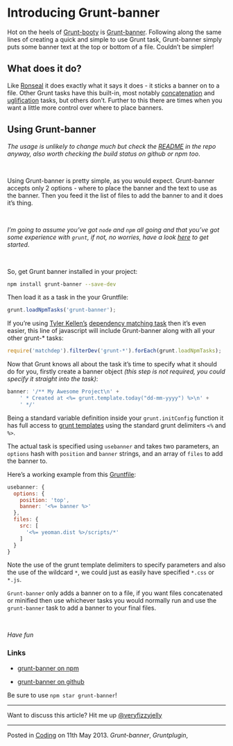 # Introducing Grunt-banner

Hot on the heels of [Grunt-booty](https://github.com/mattstyles/grunt-booty) is [Grunt-banner](https://github.com/mattstyles/grunt-banner).  Following along the same lines of creating a quick and simple to use Grunt task, Grunt-banner simply puts some banner text at the top or bottom of a file.  Couldn’t be simpler!

## What does it do?

Like [Ronseal](http://www.ronseal.co.uk/) it does exactly what it says it does - it sticks a banner on to a file.  Other Grunt tasks have this built-in, most notably [concatenation](https://github.com/gruntjs/grunt-contrib-concat) and [uglification](https://github.com/gruntjs/grunt-contrib-uglify) tasks, but others don’t.  Further to this there are times when you want a little more control over where to place banners.

## Using Grunt-banner

_The usage is unlikely to change much but check the [README](https://github.com/mattstyles/grunt-banner) in the repo anyway, also worth checking the build status on github or npm too_.

</br>

Using Grunt-banner is pretty simple, as you would expect.  Grunt-banner accepts only 2 options - where to place the banner and the text to use as the banner.  Then you feed it the list of files to add the banner to and it does it’s thing.

</br>

_I’m going to assume you’ve got `node` and `npm` all going and that you’ve got some experience with `grunt`, if not, no worries, have a look [here](http://gruntjs.com/) to get started_.

</br>

So, get Grunt banner installed in your project:

```bash
npm install grunt-banner --save-dev
```

Then load it as a task in the your Gruntfile:

```js
grunt.loadNpmTasks('grunt-banner');
```

If you’re using [Tyler Kellen’s](http://goingslowly.com/) [dependency matching task](https://github.com/tkellen/node-matchdep/) then it’s even easier, this line of javascript will include Grunt-banner along with all your other grunt-* tasks:

```js
require('matchdep').filterDev('grunt-*').forEach(grunt.loadNpmTasks);
```

Now that Grunt knows all about the task it’s time to specify what it should do for you, firstly create a banner object _(this step is not required, you could specify it straight into the task)_:

```js
banner: '/** My Awesome Project\n' +
	' * Created at <%= grunt.template.today("dd-mm-yyyy") %>\n' +
	' */'
```

Being a standard variable definition inside your `grunt.initConfig` function it has full access to [grunt templates](https://github.com/gruntjs/grunt/wiki/grunt.template) using the standard grunt delimiters `<%` and `%>`.

The actual task is specified using `usebanner` and takes two parameters, an `options` hash with `position` and `banner` strings, and an array of `files` to add the banner to.

Here’s a working example from this [Gruntfile](https://github.com/mattstyles/yeoman-angular-express-plus/blob/master/Gruntfile.js):

```js
usebanner: {
  options: {
    position: 'top',
    banner: '<%= banner %>'
  },
  files: {
    src: [
      '<%= yeoman.dist %>/scripts/*'
    ]
  }
}
```

Note the use of the grunt template delimiters to specify parameters and also the use of the wildcard `*`, we could just as easily have specified `*.css` or `*.js`.

`Grunt-banner` only adds a banner on to a file, if you want files concatenated or minified then use whichever tasks you would normally run and use the `grunt-banner` task to add a banner to your final files.

</br>

_Have fun_

### Links

* [grunt-banner on npm](https://npmjs.org/package/grunt-banner)

* [grunt-banner on github](https://github.com/mattstyles/grunt-banner)

Be sure to use `npm star grunt-banner`!

---

Want to discuss this article?  Hit me up [@veryfizzyjelly](https://twitter.com/veryfizzyjelly)

---

Posted in [Coding](../ "Coding") on 11th May 2013.  _Grunt-banner_, _Gruntplugin_, 